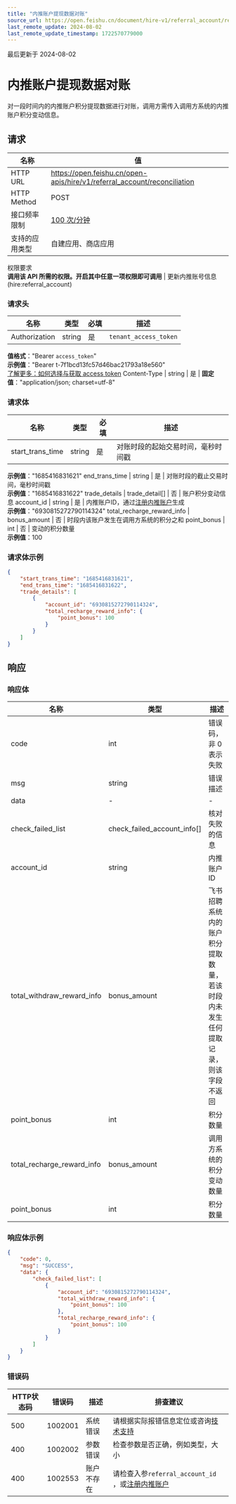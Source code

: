 ```yaml
---
title: "内推账户提现数据对账"
source_url: https://open.feishu.cn/document/hire-v1/referral_account/reconciliation
last_remote_update: 2024-08-02
last_remote_update_timestamp: 1722570779000
---
```

最后更新于 2024-08-02

# 内推账户提现数据对账

对一段时间内的内推账户积分提现数据进行对账，调用方需传入调用方系统的内推账户积分变动信息。

## 请求
名称 | 值
---|---
HTTP URL | https://open.feishu.cn/open-apis/hire/v1/referral_account/reconciliation
HTTP Method | POST
接口频率限制 | [100 次/分钟](https://open.feishu.cn/document/ukTMukTMukTM/uUzN04SN3QjL1cDN)
支持的应用类型 | 自建应用、商店应用
权限要求  
            **调用该 API 所需的权限。开启其中任意一项权限即可调用** | 更新内推账号信息(hire:referral_account)

### 请求头

名称 | 类型 | 必填 | 描述
--- | --- | --- | ---
Authorization | string | 是 | `tenant_access_token`  
**值格式**："Bearer `access_token`"  
**示例值**："Bearer t-7f1bcd13fc57d46bac21793a18e560"  
[了解更多：如何选择与获取 access token](https://open.feishu.cn/document/uAjLw4CM/ugTN1YjL4UTN24CO1UjN/trouble-shooting/how-to-choose-which-type-of-token-to-use)
Content-Type | string | 是 | **固定值**："application/json; charset=utf-8"

### 请求体

名称 | 类型 | 必填 | 描述
--- | --- | --- | ---
start_trans_time | string | 是 | 对账时段的起始交易时间，毫秒时间戳  
**示例值**："1685416831621"
end_trans_time | string | 是 | 对账时段的截止交易时间，毫秒时间戳  
**示例值**："1685416831622"
trade_details | trade_detail\[\] | 否 | 账户积分变动信息
account_id | string | 是 | 内推账户ID，通过[注册内推账户](https://open.feishu.cn/document/ukTMukTMukTM/uMzM1YjLzMTN24yMzUjN/hire-v1/referral_account/create)生成  
**示例值**："6930815272790114324"
total_recharge_reward_info | bonus_amount | 否 | 时段内该账户发生在调用方系统的积分之和
point_bonus | int | 否 | 变动的积分数量  
**示例值**：100

### 请求体示例
```json
{
    "start_trans_time": "1685416831621",
    "end_trans_time": "1685416831622",
    "trade_details": [
        {
            "account_id": "6930815272790114324",
            "total_recharge_reward_info": {
                "point_bonus": 100
            }
        }
    ]
}
```

## 响应

### 响应体

名称 | 类型 | 描述
--- | --- | ---
code | int | 错误码，非 0 表示失败
msg | string | 错误描述
data | \- | \-
check_failed_list | check_failed_account_info\[\] | 核对失败的信息
account_id | string | 内推账户ID
total_withdraw_reward_info | bonus_amount | 飞书招聘系统内的账户积分提取数量，若该时段内未发生任何提取记录，则该字段不返回
point_bonus | int | 积分数量
total_recharge_reward_info | bonus_amount | 调用方系统的积分变动数量
point_bonus | int | 积分数量

### 响应体示例
```json
{
    "code": 0,
    "msg": "SUCCESS",
    "data": {
        "check_failed_list": [
            {
                "account_id": "6930815272790114324",
                "total_withdraw_reward_info": {
                    "point_bonus": 100
                },
                "total_recharge_reward_info": {
                    "point_bonus": 100
                }
            }
        ]
    }
}
```

### 错误码

HTTP状态码 | 错误码 | 描述 | 排查建议
--- | --- | --- | ---
500 | 1002001 | 系统错误 | 请根据实际报错信息定位或咨询[技术支持](https://applink.feishu.cn/TLJpeNdW)
400 | 1002002 | 参数错误 | 检查参数是否正确，例如类型，大小
400 | 1002553 | 账户不存在 | 请检查入参`referral_account_id `，或[注册内推账户](https://open.feishu.cn/document/ukTMukTMukTM/uMzM1YjLzMTN24yMzUjN/hire-v1/referral_account/create)
